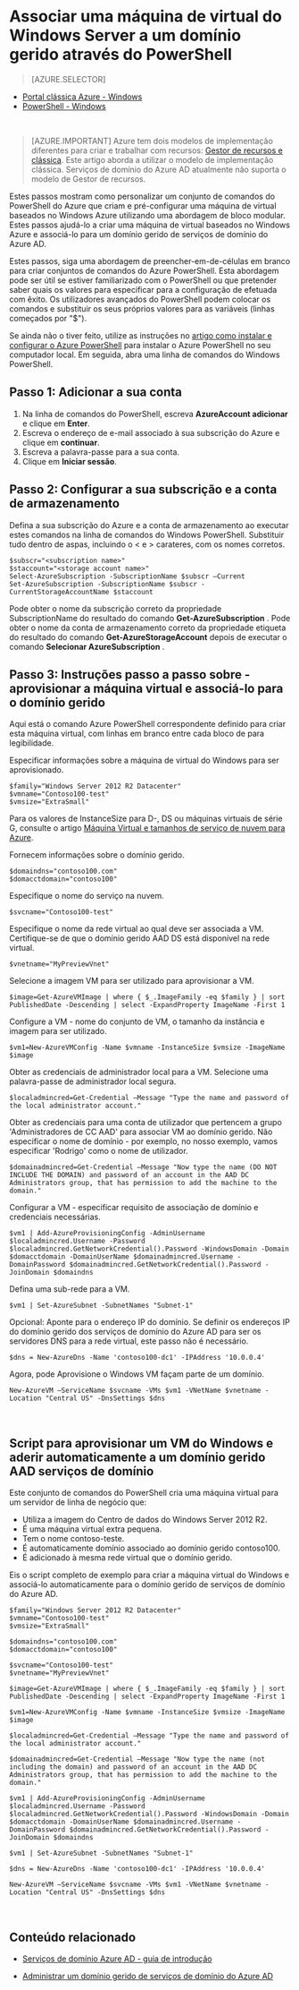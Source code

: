 <properties
    pageTitle="Azure Active Directory Domain Services: Guia de administração | Microsoft Azure"
    description="Aderir a uma máquina de virtual do Windows para um domínio gerido utilizando o PowerShell do Azure e o modelo de implementação clássica."
    services="active-directory-ds"
    documentationCenter=""
    authors="mahesh-unnikrishnan"
    manager="stevenpo"
    editor="curtand"/>

<tags
    ms.service="active-directory-ds"
    ms.workload="identity"
    ms.tgt_pltfrm="na"
    ms.devlang="na"
    ms.topic="article"
    ms.date="10/01/2016"
    ms.author="maheshu"/>


# <a name="join-a-windows-server-virtual-machine-to-a-managed-domain-using-powershell"></a>Associar uma máquina de virtual do Windows Server a um domínio gerido através do PowerShell

> [AZURE.SELECTOR]
- [Portal clássica Azure - Windows](active-directory-ds-admin-guide-join-windows-vm.md)
- [PowerShell - Windows](active-directory-ds-admin-guide-join-windows-vm-classic-powershell.md)

<br>

> [AZURE.IMPORTANT] Azure tem dois modelos de implementação diferentes para criar e trabalhar com recursos: [Gestor de recursos e clássica](../resource-manager-deployment-model.md). Este artigo aborda a utilizar o modelo de implementação clássica. Serviços de domínio do Azure AD atualmente não suporta o modelo de Gestor de recursos.

Estes passos mostram como personalizar um conjunto de comandos do PowerShell do Azure que criam e pré-configurar uma máquina de virtual baseados no Windows Azure utilizando uma abordagem de bloco modular. Estes passos ajudá-lo a criar uma máquina de virtual baseados no Windows Azure e associá-lo para um domínio gerido de serviços de domínio do Azure AD.

Estes passos, siga uma abordagem de preencher-em-de-células em branco para criar conjuntos de comandos do Azure PowerShell. Esta abordagem pode ser útil se estiver familiarizado com o PowerShell ou que pretender saber quais os valores para especificar para a configuração de efetuada com êxito. Os utilizadores avançados do PowerShell podem colocar os comandos e substituir os seus próprios valores para as variáveis (linhas começados por "$").

Se ainda não o tiver feito, utilize as instruções no [artigo como instalar e configurar o Azure PowerShell](../powershell-install-configure.md) para instalar o Azure PowerShell no seu computador local. Em seguida, abra uma linha de comandos do Windows PowerShell.

## <a name="step-1-add-your-account"></a>Passo 1: Adicionar a sua conta

1. Na linha de comandos do PowerShell, escreva **AzureAccount adicionar** e clique em **Enter**.
2. Escreva o endereço de e-mail associado à sua subscrição do Azure e clique em **continuar**.
3. Escreva a palavra-passe para a sua conta.
4. Clique em **Iniciar sessão**.

## <a name="step-2-set-your-subscription-and-storage-account"></a>Passo 2: Configurar a sua subscrição e a conta de armazenamento

Defina a sua subscrição do Azure e a conta de armazenamento ao executar estes comandos na linha de comandos do Windows PowerShell. Substituir tudo dentro de aspas, incluindo o < e > carateres, com os nomes corretos.

    $subscr="<subscription name>"
    $staccount="<storage account name>"
    Select-AzureSubscription -SubscriptionName $subscr –Current
    Set-AzureSubscription -SubscriptionName $subscr -CurrentStorageAccountName $staccount

Pode obter o nome da subscrição correto da propriedade SubscriptionName do resultado do comando **Get-AzureSubscription** . Pode obter o nome da conta de armazenamento correto da propriedade etiqueta do resultado do comando **Get-AzureStorageAccount** depois de executar o comando **Selecionar AzureSubscription** .


## <a name="step-3-step-by-step-walkthrough---provision-the-virtual-machine-and-join-it-to-the-managed-domain"></a>Passo 3: Instruções passo a passo sobre - aprovisionar a máquina virtual e associá-lo para o domínio gerido
Aqui está o comando Azure PowerShell correspondente definido para criar esta máquina virtual, com linhas em branco entre cada bloco de para legibilidade.

Especificar informações sobre a máquina de virtual do Windows para ser aprovisionado.

    $family="Windows Server 2012 R2 Datacenter"
    $vmname="Contoso100-test"
    $vmsize="ExtraSmall"

Para os valores de InstanceSize para D-, DS ou máquinas virtuais de série G, consulte o artigo [Máquina Virtual e tamanhos de serviço de nuvem para Azure](https://msdn.microsoft.com/library/azure/dn197896.aspx).

Fornecem informações sobre o domínio gerido.

    $domaindns="contoso100.com"
    $domacctdomain="contoso100"

Especifique o nome do serviço na nuvem.

    $svcname="Contoso100-test"

Especifique o nome da rede virtual ao qual deve ser associada a VM. Certifique-se de que o domínio gerido AAD DS está disponível na rede virtual.

    $vnetname="MyPreviewVnet"

Selecione a imagem VM para ser utilizado para aprovisionar a VM.

    $image=Get-AzureVMImage | where { $_.ImageFamily -eq $family } | sort PublishedDate -Descending | select -ExpandProperty ImageName -First 1

Configure a VM - nome do conjunto de VM, o tamanho da instância e imagem para ser utilizado.

    $vm1=New-AzureVMConfig -Name $vmname -InstanceSize $vmsize -ImageName $image

Obter as credenciais de administrador local para a VM. Selecione uma palavra-passe de administrador local segura.

    $localadmincred=Get-Credential –Message "Type the name and password of the local administrator account."

Obter as credenciais para uma conta de utilizador que pertencem a grupo 'Administradores de CC AAD' para associar VM ao domínio gerido. Não especificar o nome de domínio - por exemplo, no nosso exemplo, vamos especificar 'Rodrigo' como o nome de utilizador.

    $domainadmincred=Get-Credential –Message "Now type the name (DO NOT INCLUDE THE DOMAIN) and password of an account in the AAD DC Administrators group, that has permission to add the machine to the domain."

Configurar a VM - especificar requisito de associação de domínio e credenciais necessárias.

    $vm1 | Add-AzureProvisioningConfig -AdminUsername $localadmincred.Username -Password $localadmincred.GetNetworkCredential().Password -WindowsDomain -Domain $domacctdomain -DomainUserName $domainadmincred.Username -DomainPassword $domainadmincred.GetNetworkCredential().Password -JoinDomain $domaindns

Defina uma sub-rede para a VM.

    $vm1 | Set-AzureSubnet -SubnetNames "Subnet-1"

Opcional: Aponte para o endereço IP do domínio. Se definir os endereços IP do domínio gerido dos serviços de domínio do Azure AD para ser os servidores DNS para a rede virtual, este passo não é necessário.

    $dns = New-AzureDns -Name 'contoso100-dc1' -IPAddress '10.0.0.4'

Agora, pode Aprovisione o Windows VM façam parte de um domínio.

    New-AzureVM –ServiceName $svcname -VMs $vm1 -VNetName $vnetname -Location "Central US" -DnsSettings $dns

<br>

## <a name="script-to-provision-a-windows-vm-and-automatically-join-it-to-an-aad-domain-services-managed-domain"></a>Script para aprovisionar um VM do Windows e aderir automaticamente a um domínio gerido AAD serviços de domínio
Este conjunto de comandos do PowerShell cria uma máquina virtual para um servidor de linha de negócio que:

- Utiliza a imagem do Centro de dados do Windows Server 2012 R2.
- É uma máquina virtual extra pequena.
- Tem o nome contoso-teste.
- É automaticamente domínio associado ao domínio gerido contoso100.
- É adicionado à mesma rede virtual que o domínio gerido.

Eis o script completo de exemplo para criar a máquina virtual do Windows e associá-lo automaticamente para o domínio gerido de serviços de domínio do Azure AD.

    $family="Windows Server 2012 R2 Datacenter"
    $vmname="Contoso100-test"
    $vmsize="ExtraSmall"

    $domaindns="contoso100.com"
    $domacctdomain="contoso100"

    $svcname="Contoso100-test"
    $vnetname="MyPreviewVnet"

    $image=Get-AzureVMImage | where { $_.ImageFamily -eq $family } | sort PublishedDate -Descending | select -ExpandProperty ImageName -First 1

    $vm1=New-AzureVMConfig -Name $vmname -InstanceSize $vmsize -ImageName $image

    $localadmincred=Get-Credential –Message "Type the name and password of the local administrator account."

    $domainadmincred=Get-Credential –Message "Now type the name (not including the domain) and password of an account in the AAD DC Administrators group, that has permission to add the machine to the domain."

    $vm1 | Add-AzureProvisioningConfig -AdminUsername $localadmincred.Username -Password $localadmincred.GetNetworkCredential().Password -WindowsDomain -Domain $domacctdomain -DomainUserName $domainadmincred.Username -DomainPassword $domainadmincred.GetNetworkCredential().Password -JoinDomain $domaindns

    $vm1 | Set-AzureSubnet -SubnetNames "Subnet-1"

    $dns = New-AzureDns -Name 'contoso100-dc1' -IPAddress '10.0.0.4'

    New-AzureVM –ServiceName $svcname -VMs $vm1 -VNetName $vnetname -Location "Central US" -DnsSettings $dns

<br>

## <a name="related-content"></a>Conteúdo relacionado
- [Serviços de domínio Azure AD - guia de introdução](./active-directory-ds-getting-started.md)

- [Administrar um domínio gerido de serviços de domínio do Azure AD](./active-directory-ds-admin-guide-administer-domain.md)

